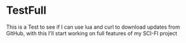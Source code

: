 # TestFull
This is a Test to see if I can use lua and curl to download updates from GitHub, with this I'll start working on full features of my SCI-FI project
